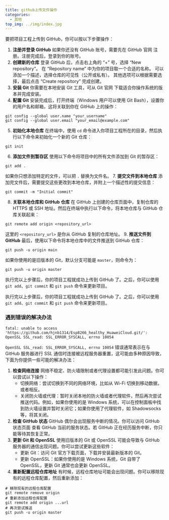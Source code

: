 ```yaml
---
title: github上传文件操作
categories:
  - 其他
top_img: ../img/index.jpg
---
```


要把项目工程上传到 GitHub，你可以按以下步骤操作：
1. **注册并登录 GitHub**
如果你还没有 GitHub 账号，需要先在 GitHub 官网 注册。注册完成后，登录到你的账号。
2. **创建新的仓库**
登录 GitHub 后，点击右上角的 “+” 号，选择 “New repository”。
在 “Repository name” 中为你的项目取一个合适的名称。
可以添加一个描述，选择仓库的可见性（公开或私有）。
其他选项可以根据需要选择，最后点击 “Create repository” 完成创建。
3. **安装 Git**
你需要在本地安装 Git 工具，可从 Git 官网 下载适合你操作系统的版本并完成安装。
4. **配置 Git**
安装完成后，打开终端（Windows 用户可以使用 Git Bash），设置你的用户名和邮箱，这将关联到你在 GitHub 上的操作：

```
git config --global user.name "your_username"
git config --global user.email "your_email@example.com"
```

5. **初始化本地仓库**
在终端中，使用 `cd` 命令进入你项目工程所在的目录，然后执行以下命令来初始化一个新的 Git 仓库：

```
git init
```

6. **添加文件到暂存区**
使用以下命令将项目中的所有文件添加到 Git 的暂存区：

```
git add .
```

如果你只想添加特定的文件，可以把 `.` 替换为文件名。
7. **提交文件到本地仓库**
添加完文件后，需要提交这些更改到本地仓库，并附上一个描述性的提交信息：

```
git commit -m "Initial commit"
```

8. **关联本地仓库和 GitHub 仓库**
在 GitHub 上创建的仓库页面中，复制仓库的 HTTPS 或 SSH 地址。然后在终端中执行以下命令，将本地仓库与 GitHub 仓库关联起来：

```
git remote add origin <repository_url>
```

这里的 `<repository_url>` 是你从 GitHub 复制的仓库地址。
9. **推送文件到 GitHub**
最后，使用以下命令将本地仓库中的文件推送到 GitHub 仓库：

```
git push -u origin main
```

如果你使用的是旧版本的 Git，默认分支可能是 `master`，则命令为：

```
git push -u origin master
```

执行完以上步骤后，你的项目工程就成功上传到 GitHub 了。之后，你可以使用 `git add`、`git commit` 和 `git push` 命令来更新项目。


执行完以上步骤后，你的项目工程就成功上传到 GitHub 了。之后，你可以使用 `git add`、`git commit` 和 `git push` 命令来更新项目。

### 遇到错误的解决办法

```
fatal: unable to access 'https://github.com/hjnb1314/Esp8266_healthy_HuaweiCloud.git/': OpenSSL SSL_read: SSL_ERROR_SYSCALL, errno 10054
```

`OpenSSL SSL_read: SSL_ERROR_SYSCALL, errno 10054` 错误通常表示在与 GitHub 服务器进行 SSL 通信时连接被远程服务器重置，这可能由多种原因导致，下面为你提供一些可能的解决办法：
1. **检查网络连接**
网络不稳定、防火墙限制或者代理设置都可能引发此问题。你可以尝试以下操作：
    - 切换网络：尝试切换到不同的网络环境，比如从 Wi-Fi 切换到移动数据，或者相反。
    - 关闭防火墙或代理：暂时关闭本地的防火墙或者代理软件，然后再次尝试推送代码。例如，如果你使用的是 Windows 系统，可以在控制面板中找到防火墙设置并暂时关闭它；如果你使用了代理软件，如 Shadowsocks 等，将其关闭。
2. **检查 GitHub 状态**
GitHub 偶尔会出现服务中断的情况。你可以访问 GitHub 状态页面 查看 GitHub 当前的服务状态。若 GitHub 正在经历服务中断，你只能等待其恢复正常。
3. **更新 Git 和 OpenSSL**
使用旧版本的 Git 或 OpenSSL 可能会导致与 GitHub 服务器的通信出现问题。你可以尝试更新这些软件：
    - 更新 Git：访问 Git 官方下载页面，下载并安装最新版本的 Git。
    - 更新 OpenSSL：如果你使用的是 Windows 系统，Git 自带了 OpenSSL，更新 Git 通常也会更新 OpenSSL。
4. **重新配置远程仓库地址**
有时候，远程仓库地址可能会出现问题。你可以移除现有的远程仓库配置，然后重新添加：
```
# 移除现有的远程仓库配置
git remote remove origin
# 重新添加远程仓库配置
git remote add origin ...url
# 再次尝试推送
git push -u origin master
```
